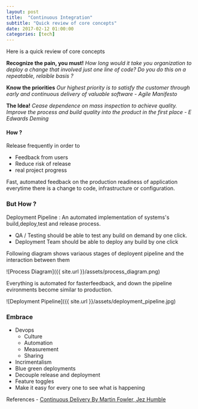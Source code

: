 ```yaml
---
layout: post
title:  "Continuous Integration"
subtitle: "Quick review of core concepts"
date: 2017-02-12 01:00:00
categories: [tech]
---
```


Here is a quick review of core concepts

**Recognize the pain, you must!**
_How long would it take you organization to deploy a change that involved just one line of code? Do you do this on a repeatable, relaible basis ?_

**Know the priorities**
_Our highest priority is  to satisfy the customer through early and continuous delivery of valuable software  - Agile Manifesto_

**The Idea!**
_Cease dependence on mass inspection to achieve quality. Improve the process  and build quality into the product in the first place  - E Edwards Deming_

#### How ? ####

Release frequently in order to

- Feedback from users
- Reduce risk of release
- real project progress

Fast, automated feedback on the production readiness of application everytime there is a change to code, infrastructure or configuration.

### But How ? ###

Deployment Pipeline : An automated implementation of systems's build,deploy,test and release process.

- QA / Testing should be able to test any build on demand by one click.
- Deployment Team should be able to deploy any build by one click

Following diagram shows variaous stages of deployent pipeline and the interaction between them

![Process Diagram]({{ site.url }}/assets/process_diagram.png)

Everything is automated for fasterfeedback, and down the pipeline evironments become similar to production.


![Deployment Pipeline]({{ site.url }}/assets/deployment_pipeline.jpg)


### Embrace ###

- Devops
	- Culture
	- Automation
	- Measurement
	- Sharing
- Incrimentalism
- Blue green deployments
- Decouple release and deployment
- Feature toggles
- Make it easy for every one to see what is happening

References - [Continuous Delivery By
Martin Fowler, Jez Humble ](https://yow.eventer.com/events/1004/talks/1062)
